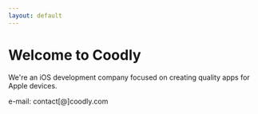 ```yaml
---
layout: default
---
```


# Welcome to Coodly

We're an iOS development company focused on creating quality apps for Apple devices.

e-mail: contact[@]coodly.com
